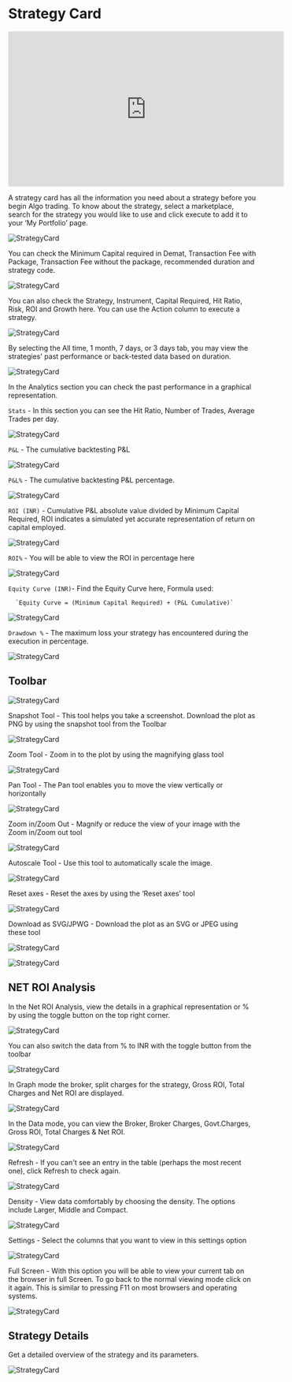 # Strategy Card

<iframe width="560" height="315" src="https://www.youtube.com/embed/KpnncgSfKXY" frameborder="0" allow="accelerometer; autoplay; encrypted-media; gyroscope; picture-in-picture" allowfullscreen></iframe>

A strategy card has all the information you need about a strategy before you begin Algo trading. To know about the strategy, select a marketplace, search for the strategy you would like to use and click execute to add it to your ‘My Portfolio’ page. 

![StrategyCard](imgs/sc1.png)

You can check the Minimum Capital required in Demat, Transaction Fee with Package, Transaction Fee without the package, recommended duration and strategy code. 

![StrategyCard](imgs/sc2.png)

You can also check the Strategy, Instrument, Capital Required, Hit Ratio, Risk, ROI and Growth here. You can use the Action column to execute a strategy. 

![StrategyCard](imgs/sc3.png)

By selecting the All time, 1 month, 7 days, or 3 days tab, you may view the strategies' past performance or back-tested data based on duration.

![StrategyCard](imgs/sc4.png)

In the Analytics section you can check the past performance in a graphical representation. 

`Stats` - In this section you can see the Hit Ratio, Number of Trades, Average Trades per day. 

![StrategyCard](imgs/sc5.png)

`P&L` - The cumulative backtesting P&L

![StrategyCard](imgs/sc6.png)

`P&L%` - The cumulative backtesting P&L percentage. 

![StrategyCard](imgs/sc7.png)

`ROI (INR)` - Cumulative P&L absolute value divided by Minimum Capital Required, ROI indicates a simulated yet accurate representation of return on capital employed.

![StrategyCard](imgs/sc8.png)

`ROI%` - You will be able to view the ROI in percentage here 

![StrategyCard](imgs/sc9.png)

`Equity Curve (INR)`- Find the Equity Curve here, Formula used:   

      `Equity Curve = (Minimum Capital Required) + (P&L Cumulative)`

![StrategyCard](imgs/sc10.png)

`Drawdown %` - The maximum loss your strategy has encountered during the execution in percentage.

![StrategyCard](imgs/sc11.png)

## Toolbar

![StrategyCard](imgs/sc12.png)

Snapshot Tool - This tool helps you take a screenshot. Download the plot as PNG by using the snapshot tool from the Toolbar 

![StrategyCard](imgs/sc13.png)

Zoom Tool - Zoom in to the plot by using the magnifying glass tool 

![StrategyCard](imgs/sc14.png)

Pan Tool - The Pan tool enables you to move the view vertically or horizontally

![StrategyCard](imgs/sc15.png)

Zoom in/Zoom Out - Magnify or reduce the view of your image with the Zoom in/Zoom out tool

![StrategyCard](imgs/sc16.png)

Autoscale Tool - Use this tool to automatically scale the image.

![StrategyCard](imgs/sc17.png)

Reset axes - Reset the axes by using the ‘Reset axes’ tool 

![StrategyCard](imgs/sc18.png)

Download as SVG/JPWG - Download the plot as an SVG or JPEG using these tool 

![StrategyCard](imgs/sc19.png)

![StrategyCard](imgs/sc20.png)

## NET ROI Analysis

In the Net ROI Analysis, view the details in a graphical representation or % by using the toggle button on the top right corner. 

![StrategyCard](imgs/sc21.png)

You can also switch the data from % to INR with the toggle button from the toolbar

![StrategyCard](imgs/sc22.png)

In Graph mode the broker, split charges for the strategy, Gross ROI, Total Charges and Net ROI are displayed. 

![StrategyCard](imgs/sc23.png)

In the Data mode, you can view the Broker, Broker Charges, Govt.Charges, Gross ROI, Total Charges & Net ROI. 

![StrategyCard](imgs/sc24.png)

Refresh - If you can't see an entry in the table (perhaps the most recent one), click Refresh to check again.

![StrategyCard](imgs/sc25.png)

Density - View data comfortably by choosing the density. The options include Larger, Middle and Compact.

![StrategyCard](imgs/sc26.png)

Settings - Select the columns that you want to view in this settings option

![StrategyCard](imgs/sc27.png)

Full Screen - With this option you will be able to view your current tab on the browser in full Screen. To go back to the normal viewing mode click on it again. This is similar to pressing F11 on most browsers and operating systems.

![StrategyCard](imgs/sc28.png)

## Strategy Details

Get a detailed overview of the strategy and its parameters. 

![StrategyCard](imgs/sc29.png)
